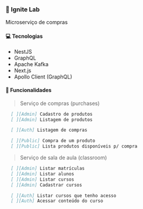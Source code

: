 ### :rocket: Ignite Lab
Microserviço de compras

#### 	:computer: Tecnologias

- NestJS
- GraphQL
- Apache Kafka
- Next.js
- Apollo Client (GraphQL)

#### 	:toolbox: Funcionalidades

> Serviço de compras (purchases)
```md
  [ ][Admin] Cadastro de produtos
  [ ][Admin] Listagem de produtos

  [ ][Auth] Listagem de compras

  [ ][Public] Compra de um produto
  [ ][Public] Lista produtos disponíveis p/ compra
```

> Serviço de sala de aula (classroom)

```md
  [ ][Admin] Listar matrículas
  [ ][Admin] Listar alunos
  [ ][Admin] Listar cursos
  [ ][Admin] Cadastrar cursos

  [ ][Auth] Listar cursos que tenho acesso
  [ ][Auth] Acessar conteúdo do curso
```
